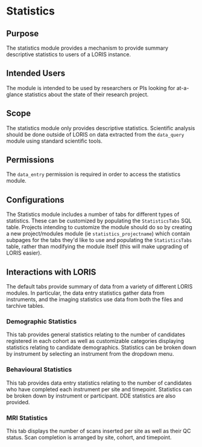 # Statistics

## Purpose

The statistics module provides a mechanism to provide summary
descriptive statistics to users of a LORIS instance.

## Intended Users

The module is intended to be used by researchers or PIs looking for
at-a-glance statistics about the state of their research project.

## Scope

The statistics module only provides descriptive statistics. Scientific
analysis should be done outside of LORIS on data extracted from the
`data_query` module using standard scientific tools.

## Permissions

The `data_entry` permission is required in order to access the
statistics module.

## Configurations

The Statistics module includes a number of tabs for different types
of statistics. These can be customized by populating the `StatisticsTabs`
SQL table. Projects intending to customize the module should do so
by creating a new project/modules module (ie `statistics_projectname`)
which contain subpages for the tabs they'd like to use and populating
the `StatisticsTabs` table, rather than modifying the module itself
(this will make upgrading of LORIS easier).

## Interactions with LORIS

The default tabs provide summary of data from a variety of different
LORIS modules. In particular, the data entry statistics gather data
from instruments, and the imaging statistics use data from both the
files and tarchive tables.

### Demographic Statistics

This tab provides general statistics relating to the number of candidates
registered in each cohort as well as customizable categories displaying
statistics relating to candidate demographics. Statistics can be broken
down by instrument by selecting an instrument from the dropdown menu.

### Behavioural Statistics

This tab provides data entry statistics relating to the number of
candidates who have completed each instrument per site and timepoint.
Statistics can be broken down by instrument or participant. DDE
statistics are also provided.

### MRI Statistics

This tab displays the number of scans inserted per site as well as their
QC status. Scan completion is arranged by site, cohort, and timepoint.
